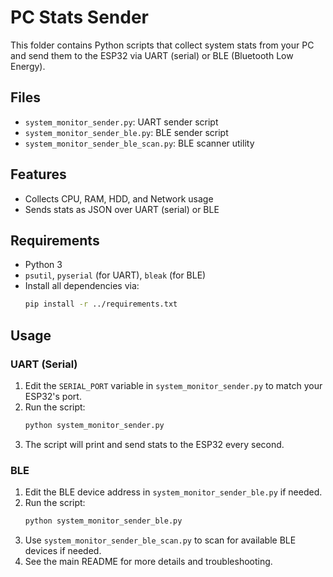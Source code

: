 # PC Stats Sender

This folder contains Python scripts that collect system stats from your PC and send them to the ESP32 via UART (serial) or BLE (Bluetooth Low Energy).

## Files
- `system_monitor_sender.py`: UART sender script
- `system_monitor_sender_ble.py`: BLE sender script
- `system_monitor_sender_ble_scan.py`: BLE scanner utility

## Features
- Collects CPU, RAM, HDD, and Network usage
- Sends stats as JSON over UART (serial) or BLE

## Requirements
- Python 3
- `psutil`, `pyserial` (for UART), `bleak` (for BLE)
- Install all dependencies via:
  ```bash
  pip install -r ../requirements.txt
  ```

## Usage
### UART (Serial)
1. Edit the `SERIAL_PORT` variable in `system_monitor_sender.py` to match your ESP32's port.
2. Run the script:
   ```bash
   python system_monitor_sender.py
   ```
3. The script will print and send stats to the ESP32 every second.

### BLE
1. Edit the BLE device address in `system_monitor_sender_ble.py` if needed.
2. Run the script:
   ```bash
   python system_monitor_sender_ble.py
   ```
3. Use `system_monitor_sender_ble_scan.py` to scan for available BLE devices if needed.
4. See the main README for more details and troubleshooting.